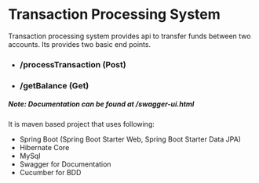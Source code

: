 # Transaction Processing System
Transaction processing system provides api to transfer funds between two accounts.
Its provides two basic end points.
  - ### /processTransaction (Post)
  - ### /getBalance (Get)
##### Note: Documentation can be found at /swagger-ui.html


It is maven based project that uses following:
  - Spring Boot (Spring Boot Starter Web, Spring Boot Starter Data JPA)
  - Hibernate Core
  - MySql
  - Swagger for Documentation
  - Cucumber for BDD
